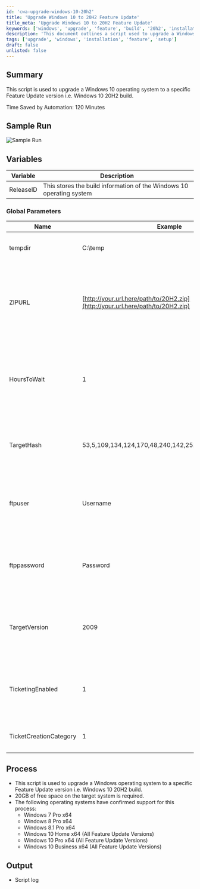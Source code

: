 ```yaml
---
id: 'cwa-upgrade-windows-10-20h2'
title: 'Upgrade Windows 10 to 20H2 Feature Update'
title_meta: 'Upgrade Windows 10 to 20H2 Feature Update'
keywords: ['windows', 'upgrade', 'feature', 'build', '20h2', 'installation']
description: 'This document outlines a script used to upgrade a Windows 10 operating system to the specific Feature Update version 20H2. It details the required variables, global parameters, and the process involved in executing the upgrade, along with the supported operating systems and expected output.'
tags: ['upgrade', 'windows', 'installation', 'feature', 'setup']
draft: false
unlisted: false
---
```

## Summary

This script is used to upgrade a Windows 10 operating system to a specific Feature Update version i.e. Windows 10 20H2 build.

Time Saved by Automation: 120 Minutes

## Sample Run

![Sample Run](5078775/docs/8156781/images/11354579)

## Variables

| Variable   | Description                                                                                  |
|------------|----------------------------------------------------------------------------------------------|
| ReleaseID  | This stores the build information of the Windows 10 operating system                       |

### Global Parameters

| Name                    | Example                                                        | Required     | Description                                                                                           |
|-------------------------|----------------------------------------------------------------|--------------|-------------------------------------------------------------------------------------------------------|
| tempdir                 | C:\temp                                                       | True         | This is a path where 20H2 iso will be downloaded.                                                    |
| ZIPURL                  | [http://your.url.here/path/to/20H2.zip](http://your.url.here/path/to/20H2.zip) | True         | This is the link from client site to download the 20H2 zip (It should be ours 20H2 zip to be placed in their location). |
| HoursToWait             | 1                                                              | True         | This sets script to check for upgrade happened or not to target build after process runs in mentioned hour. |
| TargetHash              | 53,5,109,134,124,170,48,240,142,252,3,4,118,182,102,25      | True         | This ensures the files copy, it will only let script work if 20H2 zip file is copied from our site. |
| ftpuser                 | Username                                                       | True/False   | This requires when the 20H2 file is kept at ftp server site and trying to download it from there.   |
| ftppassword             | Password                                                       | True/False   | This requires when the 20H2 file is kept at ftp server site and trying to download it from there.   |
| TargetVersion           | 2009                                                          | True         | This requires to compare the ReleaseID build to allow upgrade if the ReleaseID is lower than TargetVersion. |
| TicketingEnabled        | 1                                                              | True         | This will allow to enable/disable ticketing for failure reporting. <br> 1 - Enable <br> 0 - Disable |
| TicketCreationCategory   | 1                                                              | True         | This helps to set the ticket creation service board.                                                 |

## Process

- This script is used to upgrade a Windows operating system to a specific Feature Update version i.e. Windows 10 20H2 build.
- 20GB of free space on the target system is required.
- The following operating systems have confirmed support for this process:
  - Windows 7 Pro x64
  - Windows 8 Pro x64
  - Windows 8.1 Pro x64
  - Windows 10 Home x64 (All Feature Update Versions)
  - Windows 10 Pro x64 (All Feature Update Versions)
  - Windows 10 Business x64 (All Feature Update Versions)

## Output

- Script log


